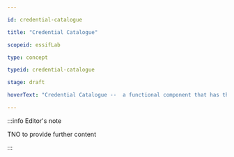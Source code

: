 ```yaml
---

id: credential-catalogue

title: "Credential Catalogue"

scopeid: essifLab

type: concept

typeid: credential-catalogue

stage: draft

hoverText: "Credential Catalogue --  a functional component that has the capability to register and advertise the information about Credential Types that their respective Governing Parties have decided to disclose so as to enable other Parties to decide whether or not it is beneficial for them to use Credentials of such types."

---
```




:::info Editor's note

TNO to provide further content

:::